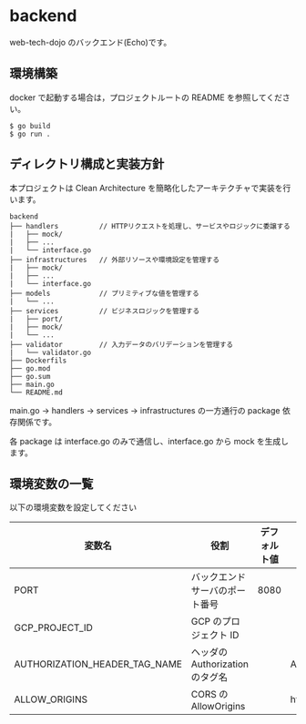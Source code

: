 # backend

web-tech-dojo のバックエンド(Echo)です。

## 環境構築

docker で起動する場合は，プロジェクトルートの README を参照してください。

```
$ go build
$ go run .
```

## ディレクトリ構成と実装方針

本プロジェクトは Clean Architecture を簡略化したアーキテクチャで実装を行います。

```
backend
├── handlers          // HTTPリクエストを処理し、サービスやロジックに委譲する
|   ├── mock/
|   ├── ...
|   └── interface.go
├── infrastructures   // 外部リソースや環境設定を管理する
|   ├── mock/
|   ├── ...
|   └── interface.go
├── models            // プリミティブな値を管理する
|   └── ...
├── services          // ビジネスロジックを管理する
|   ├── port/
|   ├── mock/
|   └── ...
├── validator         // 入力データのバリデーションを管理する
|   └── validator.go
├── Dockerfils
├── go.mod
├── go.sum
├── main.go
└── README.md
```

main.go → handlers → services → infrastructures の一方通行の package 依存関係です。

各 package は interface.go のみで通信し、interface.go から mock を生成します。

## 環境変数の一覧

以下の環境変数を設定してください

| 変数名                        | 役割                            | デフォルト値 | DEV 環境での値        |
| ----------------------------- | ------------------------------- | ------------ | --------------------- |
| PORT                          | バックエンドサーバのポート番号  | 8080         |                       |
| GCP_PROJECT_ID                | GCP のプロジェクト ID           |              |                       |
| AUTHORIZATION_HEADER_TAG_NAME | ヘッダの Authorization のタグ名 |              | Authorization         |
| ALLOW_ORIGINS                 | CORS の AllowOrigins            |              | http://localhost:5173 |
